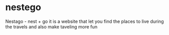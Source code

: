 # nestego
Nestago - nest + go  it is a website that let you find the places to live during the travels and also make taveling more fun
